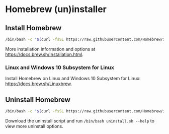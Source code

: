# Homebrew (un)installer

## Install Homebrew

```bash
/bin/bash -c "$(curl -fsSL https://raw.githubusercontent.com/Homebrew/install/master/install.sh)"
```

More installation information and options at https://docs.brew.sh/Installation.html.

### Linux and Windows 10 Subsystem for Linux

Install Homebrew on Linux and Windows 10 Subsystem for Linux: https://docs.brew.sh/Linuxbrew.

## Uninstall Homebrew

```bash
/bin/bash -c "$(curl -fsSL https://raw.githubusercontent.com/Homebrew/install/master/uninstall.sh)"
```

Download the uninstall script and run `/bin/bash uninstall.sh --help` to view more uninstall options.
